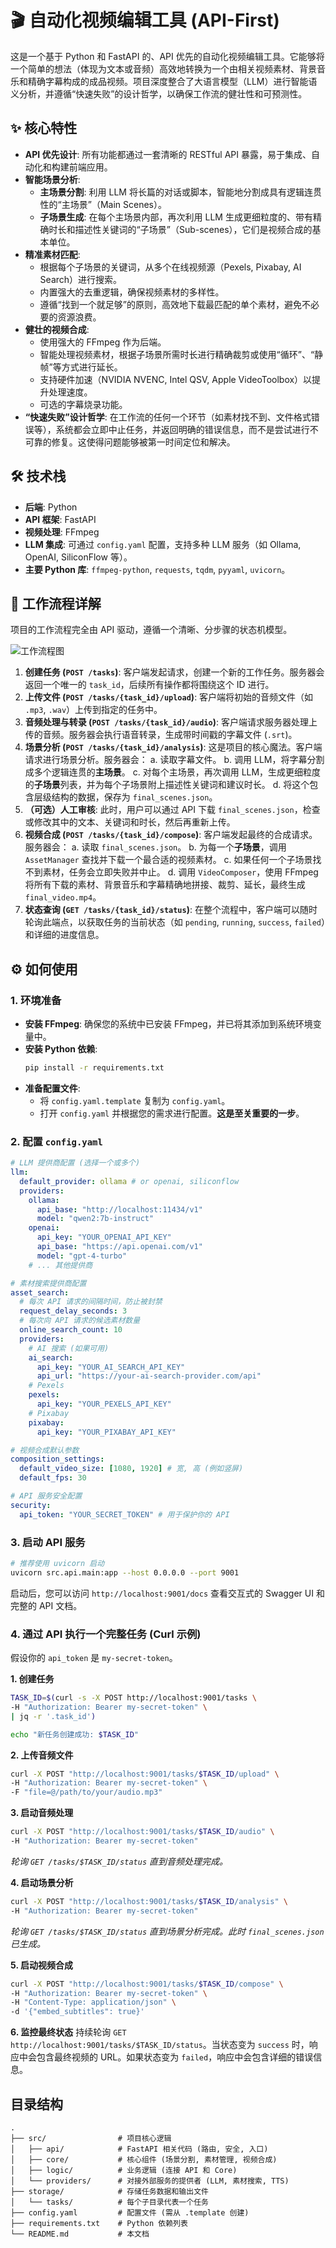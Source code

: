 # 🎬 自动化视频编辑工具 (API-First)

这是一个基于 Python 和 FastAPI 的、API 优先的自动化视频编辑工具。它能够将一个简单的想法（体现为文本或音频）高效地转换为一个由相关视频素材、背景音乐和精确字幕构成的成品视频。项目深度整合了大语言模型（LLM）进行智能语义分析，并遵循“快速失败”的设计哲学，以确保工作流的健壮性和可预测性。

## ✨ 核心特性

- **API 优先设计**: 所有功能都通过一套清晰的 RESTful API 暴露，易于集成、自动化和构建前端应用。
- **智能场景分析**:
    - **主场景分割**: 利用 LLM 将长篇的对话或脚本，智能地分割成具有逻辑连贯性的“主场景”（Main Scenes）。
    - **子场景生成**: 在每个主场景内部，再次利用 LLM 生成更细粒度的、带有精确时长和描述性关键词的“子场景”（Sub-scenes），它们是视频合成的基本单位。
- **精准素材匹配**:
    - 根据每个子场景的关键词，从多个在线视频源（Pexels, Pixabay, AI Search）进行搜索。
    - 内置强大的去重逻辑，确保视频素材的多样性。
    - 遵循“找到一个就足够”的原则，高效地下载最匹配的单个素材，避免不必要的资源浪费。
- **健壮的视频合成**:
    - 使用强大的 FFmpeg 作为后端。
    - 智能处理视频素材，根据子场景所需时长进行精确裁剪或使用“循环”、“静帧”等方式进行延长。
    - 支持硬件加速（NVIDIA NVENC, Intel QSV, Apple VideoToolbox）以提升处理速度。
    - 可选的字幕烧录功能。
- **“快速失败”设计哲学**: 在工作流的任何一个环节（如素材找不到、文件格式错误等），系统都会立即中止任务，并返回明确的错误信息，而不是尝试进行不可靠的修复。这使得问题能够被第一时间定位和解决。

## 🛠️ 技术栈

- **后端**: Python
- **API 框架**: FastAPI
- **视频处理**: FFmpeg
- **LLM 集成**: 可通过 `config.yaml` 配置，支持多种 LLM 服务（如 Ollama, OpenAI, SiliconFlow 等）。
- **主要 Python 库**: `ffmpeg-python`, `requests`, `tqdm`, `pyyaml`, `uvicorn`。

## 🚀 工作流程详解

项目的工作流程完全由 API 驱动，遵循一个清晰、分步骤的状态机模型。

![工作流程图](https://dummyimage.com/1200x250/d3d3d3/000000.png&text=API-Driven+Workflow)

1.  **创建任务 (`POST /tasks`)**: 客户端发起请求，创建一个新的工作任务。服务器会返回一个唯一的 `task_id`，后续所有操作都将围绕这个 ID 进行。
2.  **上传文件 (`POST /tasks/{task_id}/upload`)**: 客户端将初始的音频文件（如 `.mp3`, `.wav`）上传到指定的任务中。
3.  **音频处理与转录 (`POST /tasks/{task_id}/audio`)**: 客户端请求服务器处理上传的音频。服务器会执行语音转录，生成带时间戳的字幕文件 (`.srt`)。
4.  **场景分析 (`POST /tasks/{task_id}/analysis`)**: 这是项目的核心魔法。客户端请求进行场景分析。服务器会：
    a.  读取字幕文件。
    b.  调用 LLM，将字幕分割成多个逻辑连贯的**主场景**。
    c.  对每个主场景，再次调用 LLM，生成更细粒度的**子场景**列表，并为每个子场景附上描述性关键词和建议时长。
    d.  将这个包含层级结构的数据，保存为 `final_scenes.json`。
5.  **（可选）人工审核**: 此时，用户可以通过 API 下载 `final_scenes.json`，检查或修改其中的文本、关键词和时长，然后再重新上传。
6.  **视频合成 (`POST /tasks/{task_id}/compose`)**: 客户端发起最终的合成请求。服务器会：
    a.  读取 `final_scenes.json`。
    b.  为每一个**子场景**，调用 `AssetManager` 查找并下载一个最合适的视频素材。
    c.  如果任何一个子场景找不到素材，任务会立即失败并中止。
    d.  调用 `VideoComposer`，使用 FFmpeg 将所有下载的素材、背景音乐和字幕精确地拼接、裁剪、延长，最终生成 `final_video.mp4`。
7.  **状态查询 (`GET /tasks/{task_id}/status`)**: 在整个流程中，客户端可以随时轮询此端点，以获取任务的当前状态（如 `pending`, `running`, `success`, `failed`）和详细的进度信息。

## ⚙️ 如何使用

### 1. 环境准备

- **安装 FFmpeg**: 确保您的系统中已安装 FFmpeg，并已将其添加到系统环境变量中。
- **安装 Python 依赖**:
  ```bash
  pip install -r requirements.txt
  ```
- **准备配置文件**:
    - 将 `config.yaml.template` 复制为 `config.yaml`。
    - 打开 `config.yaml` 并根据您的需求进行配置。**这是至关重要的一步**。

### 2. 配置 `config.yaml`

```yaml
# LLM 提供商配置 (选择一个或多个)
llm:
  default_provider: ollama # or openai, siliconflow
  providers:
    ollama:
      api_base: "http://localhost:11434/v1"
      model: "qwen2:7b-instruct"
    openai:
      api_key: "YOUR_OPENAI_API_KEY"
      api_base: "https://api.openai.com/v1"
      model: "gpt-4-turbo"
    # ... 其他提供商

# 素材搜索提供商配置
asset_search:
  # 每次 API 请求的间隔时间，防止被封禁
  request_delay_seconds: 3
  # 每次向 API 请求的候选素材数量
  online_search_count: 10
  providers:
    # AI 搜索 (如果可用)
    ai_search:
      api_key: "YOUR_AI_SEARCH_API_KEY"
      api_url: "https://your-ai-search-provider.com/api"
    # Pexels
    pexels:
      api_key: "YOUR_PEXELS_API_KEY"
    # Pixabay
    pixabay:
      api_key: "YOUR_PIXABAY_API_KEY"

# 视频合成默认参数
composition_settings:
  default_video_size: [1080, 1920] # 宽, 高 (例如竖屏)
  default_fps: 30

# API 服务安全配置
security:
  api_token: "YOUR_SECRET_TOKEN" # 用于保护你的 API
```

### 3. 启动 API 服务

```bash
# 推荐使用 uvicorn 启动
uvicorn src.api.main:app --host 0.0.0.0 --port 9001
```
启动后，您可以访问 `http://localhost:9001/docs` 查看交互式的 Swagger UI 和完整的 API 文档。

### 4. 通过 API 执行一个完整任务 (Curl 示例)

假设你的 `api_token` 是 `my-secret-token`。

**1. 创建任务**
```bash
TASK_ID=$(curl -s -X POST http://localhost:9001/tasks \
-H "Authorization: Bearer my-secret-token" \
| jq -r '.task_id')

echo "新任务创建成功: $TASK_ID"
```

**2. 上传音频文件**
```bash
curl -X POST "http://localhost:9001/tasks/$TASK_ID/upload" \
-H "Authorization: Bearer my-secret-token" \
-F "file=@/path/to/your/audio.mp3"
```

**3. 启动音频处理**
```bash
curl -X POST "http://localhost:9001/tasks/$TASK_ID/audio" \
-H "Authorization: Bearer my-secret-token"
```
*轮询 `GET /tasks/$TASK_ID/status` 直到音频处理完成。*

**4. 启动场景分析**
```bash
curl -X POST "http://localhost:9001/tasks/$TASK_ID/analysis" \
-H "Authorization: Bearer my-secret-token"
```
*轮询 `GET /tasks/$TASK_ID/status` 直到场景分析完成。此时 `final_scenes.json` 已生成。*

**5. 启动视频合成**
```bash
curl -X POST "http://localhost:9001/tasks/$TASK_ID/compose" \
-H "Authorization: Bearer my-secret-token" \
-H "Content-Type: application/json" \
-d '{"embed_subtitles": true}'
```

**6. 监控最终状态**
持续轮询 `GET http://localhost:9001/tasks/$TASK_ID/status`。当状态变为 `success` 时，响应中会包含最终视频的 URL。如果状态变为 `failed`，响应中会包含详细的错误信息。

## 目录结构

```
.
├── src/                # 项目核心逻辑
│   ├── api/            # FastAPI 相关代码 (路由, 安全, 入口)
│   ├── core/           # 核心组件 (场景分割, 素材管理, 视频合成)
│   ├── logic/          # 业务逻辑 (连接 API 和 Core)
│   └── providers/      # 对接外部服务的提供者 (LLM, 素材搜索, TTS)
├── storage/            # 存储任务数据和输出文件
│   └── tasks/          # 每个子目录代表一个任务
├── config.yaml         # 配置文件 (需从 .template 创建)
├── requirements.txt    # Python 依赖列表
└── README.md           # 本文档
